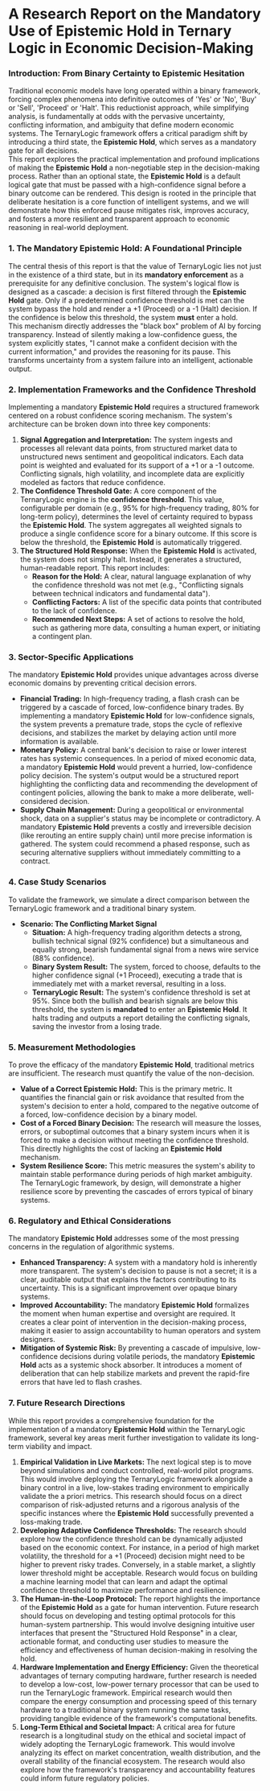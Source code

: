 # **A Research Report on the Mandatory Use of Epistemic Hold in Ternary Logic in Economic Decision-Making**

### **Introduction: From Binary Certainty to Epistemic Hesitation**

Traditional economic models have long operated within a binary framework, forcing complex phenomena into definitive outcomes of 'Yes' or 'No', 'Buy' or 'Sell', 'Proceed' or 'Halt'. This reductionist approach, while simplifying analysis, is fundamentally at odds with the pervasive uncertainty, conflicting information, and ambiguity that define modern economic systems. The TernaryLogic framework offers a critical paradigm shift by introducing a third state, the **Epistemic Hold**, which serves as a mandatory gate for all decisions.  
This report explores the practical implementation and profound implications of making the **Epistemic Hold** a non-negotiable step in the decision-making process. Rather than an optional state, the **Epistemic Hold** is a default logical gate that must be passed with a high-confidence signal before a binary outcome can be rendered. This design is rooted in the principle that deliberate hesitation is a core function of intelligent systems, and we will demonstrate how this enforced pause mitigates risk, improves accuracy, and fosters a more resilient and transparent approach to economic reasoning in real-world deployment.

### **1\. The Mandatory Epistemic Hold: A Foundational Principle**

The central thesis of this report is that the value of TernaryLogic lies not just in the existence of a third state, but in its **mandatory enforcement** as a prerequisite for any definitive conclusion. The system's logical flow is designed as a cascade: a decision is first filtered through the **Epistemic Hold** gate. Only if a predetermined confidence threshold is met can the system bypass the hold and render a \+1 (Proceed) or a \-1 (Halt) decision. If the confidence is below this threshold, the system **must** enter a hold.  
This mechanism directly addresses the "black box" problem of AI by forcing transparency. Instead of silently making a low-confidence guess, the system explicitly states, "I cannot make a confident decision with the current information," and provides the reasoning for its pause. This transforms uncertainty from a system failure into an intelligent, actionable output.

### **2\. Implementation Frameworks and the Confidence Threshold**

Implementing a mandatory **Epistemic Hold** requires a structured framework centered on a robust confidence scoring mechanism. The system's architecture can be broken down into three key components:

1. **Signal Aggregation and Interpretation:** The system ingests and processes all relevant data points, from structured market data to unstructured news sentiment and geopolitical indicators. Each data point is weighted and evaluated for its support of a \+1 or a \-1 outcome. Conflicting signals, high volatility, and incomplete data are explicitly modeled as factors that reduce confidence.  
2. **The Confidence Threshold Gate:** A core component of the TernaryLogic engine is the **confidence threshold**. This value, configurable per domain (e.g., 95% for high-frequency trading, 80% for long-term policy), determines the level of certainty required to bypass the **Epistemic Hold**. The system aggregates all weighted signals to produce a single confidence score for a binary outcome. If this score is below the threshold, the **Epistemic Hold** is automatically triggered.  
3. **The Structured Hold Response:** When the **Epistemic Hold** is activated, the system does not simply halt. Instead, it generates a structured, human-readable report. This report includes:  
   * **Reason for the Hold:** A clear, natural language explanation of why the confidence threshold was not met (e.g., "Conflicting signals between technical indicators and fundamental data").  
   * **Conflicting Factors:** A list of the specific data points that contributed to the lack of confidence.  
   * **Recommended Next Steps:** A set of actions to resolve the hold, such as gathering more data, consulting a human expert, or initiating a contingent plan.

### **3\. Sector-Specific Applications**

The mandatory **Epistemic Hold** provides unique advantages across diverse economic domains by preventing critical decision errors.

* **Financial Trading:** In high-frequency trading, a flash crash can be triggered by a cascade of forced, low-confidence binary trades. By implementing a mandatory **Epistemic Hold** for low-confidence signals, the system prevents a premature trade, stops the cycle of reflexive decisions, and stabilizes the market by delaying action until more information is available.  
* **Monetary Policy:** A central bank's decision to raise or lower interest rates has systemic consequences. In a period of mixed economic data, a mandatory **Epistemic Hold** would prevent a hurried, low-confidence policy decision. The system's output would be a structured report highlighting the conflicting data and recommending the development of contingent policies, allowing the bank to make a more deliberate, well-considered decision.  
* **Supply Chain Management:** During a geopolitical or environmental shock, data on a supplier's status may be incomplete or contradictory. A mandatory **Epistemic Hold** prevents a costly and irreversible decision (like rerouting an entire supply chain) until more precise information is gathered. The system could recommend a phased response, such as securing alternative suppliers without immediately committing to a contract.

### **4\. Case Study Scenarios**

To validate the framework, we simulate a direct comparison between the TernaryLogic framework and a traditional binary system.

* **Scenario: The Conflicting Market Signal**  
  * **Situation:** A high-frequency trading algorithm detects a strong, bullish technical signal (92% confidence) but a simultaneous and equally strong, bearish fundamental signal from a news wire service (88% confidence).  
  * **Binary System Result:** The system, forced to choose, defaults to the higher confidence signal (+1 Proceed), executing a trade that is immediately met with a market reversal, resulting in a loss.  
  * **TernaryLogic Result:** The system's confidence threshold is set at 95%. Since both the bullish and bearish signals are below this threshold, the system is **mandated** to enter an **Epistemic Hold**. It halts trading and outputs a report detailing the conflicting signals, saving the investor from a losing trade.

### **5\. Measurement Methodologies**

To prove the efficacy of the mandatory **Epistemic Hold**, traditional metrics are insufficient. The research must quantify the value of the non-decision.

* **Value of a Correct Epistemic Hold:** This is the primary metric. It quantifies the financial gain or risk avoidance that resulted from the system's decision to enter a hold, compared to the negative outcome of a forced, low-confidence decision by a binary model.  
* **Cost of a Forced Binary Decision:** The research will measure the losses, errors, or suboptimal outcomes that a binary system incurs when it is forced to make a decision without meeting the confidence threshold. This directly highlights the cost of lacking an **Epistemic Hold** mechanism.  
* **System Resilience Score:** This metric measures the system's ability to maintain stable performance during periods of high market ambiguity. The TernaryLogic framework, by design, will demonstrate a higher resilience score by preventing the cascades of errors typical of binary systems.

### **6\. Regulatory and Ethical Considerations**

The mandatory **Epistemic Hold** addresses some of the most pressing concerns in the regulation of algorithmic systems.

* **Enhanced Transparency:** A system with a mandatory hold is inherently more transparent. The system's decision to pause is not a secret; it is a clear, auditable output that explains the factors contributing to its uncertainty. This is a significant improvement over opaque binary systems.  
* **Improved Accountability:** The mandatory **Epistemic Hold** formalizes the moment when human expertise and oversight are required. It creates a clear point of intervention in the decision-making process, making it easier to assign accountability to human operators and system designers.  
* **Mitigation of Systemic Risk:** By preventing a cascade of impulsive, low-confidence decisions during volatile periods, the mandatory **Epistemic Hold** acts as a systemic shock absorber. It introduces a moment of deliberation that can help stabilize markets and prevent the rapid-fire errors that have led to flash crashes.

### **7\. Future Research Directions**

While this report provides a comprehensive foundation for the implementation of a mandatory **Epistemic Hold** within the TernaryLogic framework, several key areas merit further investigation to validate its long-term viability and impact.

1. **Empirical Validation in Live Markets:** The next logical step is to move beyond simulations and conduct controlled, real-world pilot programs. This would involve deploying the TernaryLogic framework alongside a binary control in a live, low-stakes trading environment to empirically validate the a priori metrics. This research should focus on a direct comparison of risk-adjusted returns and a rigorous analysis of the specific instances where the **Epistemic Hold** successfully prevented a loss-making trade.  
2. **Developing Adaptive Confidence Thresholds:** The research should explore how the confidence threshold can be dynamically adjusted based on the economic context. For instance, in a period of high market volatility, the threshold for a \+1 (Proceed) decision might need to be higher to prevent risky trades. Conversely, in a stable market, a slightly lower threshold might be acceptable. Research would focus on building a machine learning model that can learn and adapt the optimal confidence threshold to maximize performance and resilience.  
3. **The Human-in-the-Loop Protocol:** The report highlights the importance of the **Epistemic Hold** as a gate for human intervention. Future research should focus on developing and testing optimal protocols for this human-system partnership. This would involve designing intuitive user interfaces that present the "Structured Hold Response" in a clear, actionable format, and conducting user studies to measure the efficiency and effectiveness of human decision-making in resolving the hold.  
4. **Hardware Implementation and Energy Efficiency:** Given the theoretical advantages of ternary computing hardware, further research is needed to develop a low-cost, low-power ternary processor that can be used to run the TernaryLogic framework. Empirical research would then compare the energy consumption and processing speed of this ternary hardware to a traditional binary system running the same tasks, providing tangible evidence of the framework's computational benefits.  
5. **Long-Term Ethical and Societal Impact:** A critical area for future research is a longitudinal study on the ethical and societal impact of widely adopting the TernaryLogic framework. This would involve analyzing its effect on market concentration, wealth distribution, and the overall stability of the financial ecosystem. The research would also explore how the framework's transparency and accountability features could inform future regulatory policies.